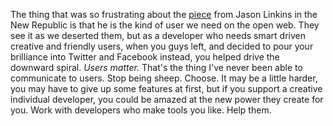 The thing that was so frustrating about the <a href="https://newrepublic.com/amp/article/156096/death-good-internet-inside-job-decade-hell">piece</a> from Jason Linkins in the New Republic is that he is the kind of user we need on the open web. They see it as we deserted them, but as a developer who needs smart driven creative and friendly users, when you guys left, and decided to pour your brilliance into Twitter and Facebook instead, you helped drive the downward spiral. <i>Users matter. </i>That's the thing I've never been able to communicate to users. Stop being sheep. Choose. It may be a little harder, you may have to give up some features at first, but if you support a creative individual developer, you could be amazed at the new power they create for you. Work with developers who make tools you like. Help them.  
